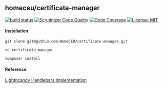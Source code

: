 ## homeceu/certificate-manager  
[![build status](https://travis-ci.org/HomeCEU/certificate-manager.svg?branch=master)](https://travis-ci.org/HomeCEU/certificate-manager)
[![Scrutinizer Code Quality](https://scrutinizer-ci.com/g/HomeCEU/certificate-manager/badges/quality-score.png?b=master)](https://scrutinizer-ci.com/g/HomeCEU/certificate-manager/?branch=master)
[![Code Coverage](https://scrutinizer-ci.com/g/HomeCEU/certificate-manager/badges/coverage.png?b=master)](https://scrutinizer-ci.com/g/HomeCEU/certificate-manager/?branch=master)
[![License: MIT](https://img.shields.io/badge/License-MIT-yellow.svg)](https://opensource.org/licenses/MIT)

#### Installation

`git clone git@github.com:HomeCEU/certificate-manager.git`  
  
`cd certificate-manager`
    
`composer install`

#### Reference
[Lightncandy Handlebars Implementation](https://github.com/zordius/lightncandy)

